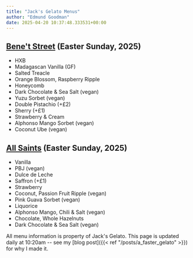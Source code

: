 ```yaml
---
title: "Jack's Gelato Menus"
author: "Edmund Goodman"
date: 2025-04-20 10:37:48.333531+00:00
---
```


## [Bene't Street](https://www.jacksgelato.com/bene-t-street-menu) (Easter Sunday, 2025)

- HXB
- Madagascan Vanilla (GF)
- Salted Treacle
- Orange Blossom, Raspberry Ripple
- Honeycomb
- Dark Chocolate & Sea Salt (vegan)
- Yuzu Sorbet (vegan)
- Double Pistachio (+£2)
- Sherry (+£1)
- Strawberry & Cream
- Alphonso Mango Sorbet (vegan)
- Coconut Ube (vegan)


## [All Saints](https://www.jacksgelato.com/all-saints-menu) (Easter Sunday, 2025)

- Vanilla
- PBJ (vegan)
- Dulce de Leche
- Saffron (+£1)
- Strawberry
- Coconut, Passion Fruit Ripple (vegan)
- Pink Guava Sorbet (vegan)
- Liquorice
- Alphonso Mango, Chili & Salt (vegan)
- Chocolate, Whole Hazelnuts
- Dark Chocolate & Sea Salt (vegan)

All menu information is property of Jack's Gelato. This page is
updated daily at 10:20am -- see my
[blog post]({{< ref "/posts/a_faster_gelato" >}}) for why I made it.
